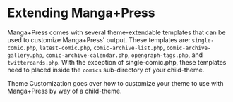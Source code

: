 # Extending Manga+Press

Manga+Press comes with several theme-extendable templates that can be used to customize Manga+Press' output. These templates are: `single-comic.php`, `latest-comic.php`, `comic-archive-list.php`, `comic-archive-gallery.php`, `comic-archive-calendar.php`, `opengraph-tags.php`, and `twittercards.php`. With the exception of single-comic.php, these templates need to placed inside the `comics` sub-directory of your child-theme.

Theme Customization goes over how to customize your theme to use with Manga+Press by way of a child-theme.

